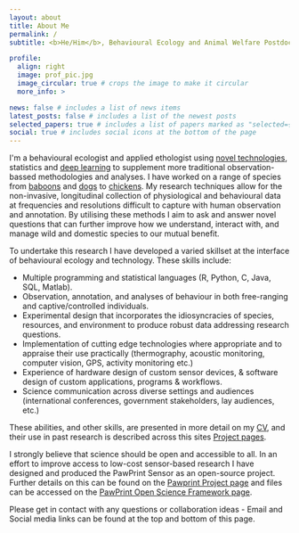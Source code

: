 ```yaml
---
layout: about
title: About Me
permalink: /
subtitle: <b>He/Him</b>, Behavioural Ecology and Animal Welfare Postdoctoral Researcher, <a href='https://ethologysensedotcom.wordpress.com/'>Asher Behaviour Laboratory</a>

profile:
  align: right
  image: prof_pic.jpg
  image_circular: true # crops the image to make it circular
  more_info: >

news: false # includes a list of news items
latest_posts: false # includes a list of the newest posts
selected_papers: true # includes a list of papers marked as "selected={true}"
social: true # includes social icons at the bottom of the page
---
```


I'm a behavioural ecologist and applied ethologist using [novel technologies](https://josullivan93.github.io/projects/pawprint_project/), statistics and [deep learning](https://josullivan93.github.io/projects/pile_detect_project/) to supplement more traditional observation-bassed methodologies and analyses. I have worked on a range of species from [baboons](https://josullivan93.github.io/projects/baboon_project/) and [dogs](https://josullivan93.github.io/projects/dogbox_project/) to [chickens](https://josullivan93.github.io/projects/thermal_feathers_project/). My research techniques allow for the non-invasive, longitudinal collection of physiological and behavioural data at frequencies and resolutions difficult to capture with human observation and annotation. By utilising these methods I aim to ask and answer novel questions that can further improve how we understand, interact with, and manage wild and domestic species to our mutual benefit.

To undertake this research I have developed a varied skillset at the interface of behavioural ecology and technology. These skills include:
  - Multiple programming and statistical languages (R, Python, C, Java, SQL, Matlab).
  - Observation, annotation, and analyses of behaviour in both free-ranging and captive/controlled individuals.
  - Experimental design that incorporates the idiosyncracies of species, resources, and environment to produce robust data addressing research questions.
  - Implementation of cutting edge technologies where appropriate and to appraise their use practically (thermography, acoustic monitoring, computer vision, GPS, activity monitoring etc.)
  - Experience of hardware design of custom sensor devices, & software design of custom applications, programs & workflows.
  - Science communication across diverse settings and audiences (international conferences, government stakeholders, lay audiences, etc.)

These abilities, and other skills, are presented in more detail on my [CV](https://josullivan93.github.io/cv/), and their use in past research is described across this sites [Project pages](https://josullivan93.github.io/projects/).

I strongly believe that science should be open and accessible to all. In an effort to improve access to low-cost sensor-based research I have designed and produced the PawPrint Sensor as an open-source project. Further details on this can be found on the [Pawprint Project page](https://josullivan93.github.io/projects/) and files can be accessed on the [PawPrint Open Science Framework page](https://osf.io/kz6nw/).

Please get in contact with any questions or collaboration ideas - Email and Social media links can be found at the top and bottom of this page.
